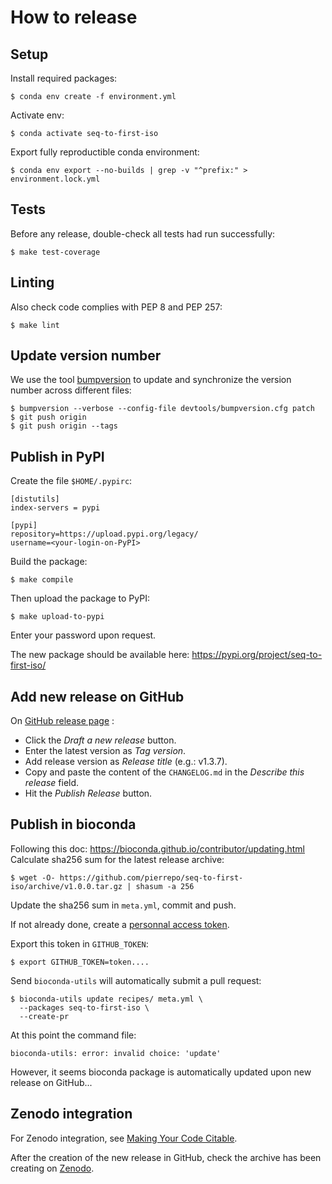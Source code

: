 # How to release


## Setup

Install required packages:
```
$ conda env create -f environment.yml
```

Activate env:
```
$ conda activate seq-to-first-iso
```

Export fully reproductible conda environment:
```
$ conda env export --no-builds | grep -v "^prefix:" > environment.lock.yml
```


## Tests

Before any release, double-check all tests had run successfully:
```
$ make test-coverage
```


## Linting

Also check code complies with PEP 8 and PEP 257:
```
$ make lint
```


## Update version number

We use the tool [bumpversion](https://github.com/peritus/bumpversion) to update and synchronize the version number
across different files:
```
$ bumpversion --verbose --config-file devtools/bumpversion.cfg patch
$ git push origin
$ git push origin --tags
```


## Publish in PyPI

Create the file `$HOME/.pypirc`:
```
[distutils]
index-servers = pypi

[pypi]
repository=https://upload.pypi.org/legacy/
username=<your-login-on-PyPI>
```

Build the package:
```
$ make compile
```

Then upload the package to PyPI:
```
$ make upload-to-pypi
```

Enter your password upon request.

The new package should be available here: https://pypi.org/project/seq-to-first-iso/


## Add new release on GitHub

On [GitHub release page](https://github.com/pierrepo/seq-to-first-iso/releases) :

- Click the *Draft a new release* button.
- Enter the latest version as *Tag version*.
- Add release version as *Release title* (e.g.: v1.3.7).
- Copy and paste the content of the `CHANGELOG.md` in the *Describe this release* field.
- Hit the *Publish Release* button.


## Publish in bioconda

Following this doc: https://bioconda.github.io/contributor/updating.html
Calculate sha256 sum for the latest release archive:
```
$ wget -O- https://github.com/pierrepo/seq-to-first-iso/archive/v1.0.0.tar.gz | shasum -a 256
```

Update the sha256 sum in `meta.yml`, commit and push.

If not already done, create a [personnal access token](https://help.github.com/en/github/authenticating-to-github/creating-a-personal-access-token-for-the-command-line).

Export this token in `GITHUB_TOKEN`:
```
$ export GITHUB_TOKEN=token....
```

Send `bioconda-utils` will automatically submit a pull request:
```
$ bioconda-utils update recipes/ meta.yml \
  --packages seq-to-first-iso \
  --create-pr
```

At this point the command file:
```
bioconda-utils: error: invalid choice: 'update'
```

However, it seems bioconda package is automatically updated upon new release on GitHub...


## Zenodo integration

For Zenodo integration, see [Making Your Code Citable](https://guides.github.com/activities/citable-code/).

After the creation  of the new release in GitHub, check the archive has been creating on [Zenodo](https://zenodo.org/deposit).
